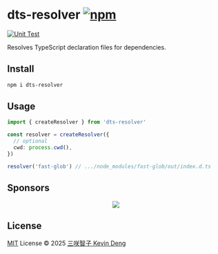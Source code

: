 # dts-resolver [![npm](https://img.shields.io/npm/v/dts-resolver.svg)](https://npmjs.com/package/dts-resolver)

[![Unit Test](https://github.com/sxzz/dts-resolver/actions/workflows/unit-test.yml/badge.svg)](https://github.com/sxzz/dts-resolver/actions/workflows/unit-test.yml)

Resolves TypeScript declaration files for dependencies.

## Install

```bash
npm i dts-resolver
```

## Usage

```ts
import { createResolver } from 'dts-resolver'

const resolver = createResolver({
  // optional
  cwd: process.cwd(),
})

resolver('fast-glob') // .../node_modules/fast-glob/out/index.d.ts
```

## Sponsors

<p align="center">
  <a href="https://cdn.jsdelivr.net/gh/sxzz/sponsors/sponsors.svg">
    <img src='https://cdn.jsdelivr.net/gh/sxzz/sponsors/sponsors.svg'/>
  </a>
</p>

## License

[MIT](./LICENSE) License © 2025 [三咲智子 Kevin Deng](https://github.com/sxzz)
